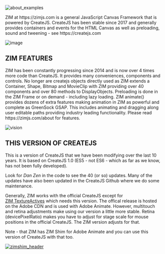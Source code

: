 ![about_examples](https://github.com/danzen/createjs/assets/380281/0ce27ff4-5887-403f-8328-0f7e4d9d7188)
<p>ZIM at https://zimjs.com is a general JavaScript Canvas Framework that is powered by CreateJS.
CreateJS has been stable since 2017 and generally provides containers and events for the HTML Canvas
as well as preloading, sound and tweening - see https://createjs.com
</p>

![image](https://github.com/danzen/createjs/assets/380281/635c91ce-ad4a-4cc2-8ab8-dd836d712961)

<h2>ZIM FEATURES</h2>
<p>ZIM has been constantly progressing since 2014 and is now over 4 times more code than CreateJS.
It provides many conveniences, components and controls.  
No longer are createjs objects directly used as ZIM extends a Container, Shape, Bitmap and MovieClip
with ZIM providing over 40 components and over 80 methods to DisplayObjects.
Preloading is done in the ZIM Frame or on demand - including lazy loading.
ZIM animate() provides dozens of extra features making animation in ZIM as powerful and complete as GreenSock GSAP.  
This includes animating and dragging along user editable paths providing industry leading functionality.
Please read https://zimjs.com/about for features.</p>

![vision](https://github.com/danzen/createjs/assets/380281/9550da0c-f84f-436a-a16a-b11f5cccedae)

<h2>THIS VERSION OF CREATEJS</h2>
<p>This is a version of CreateJS that we have been modifying over the last 10 years.  
It is based on CreateJS 1.0 (ES5 - not ES6 - which as far as we know, has not been fully developed).</p>
<p>Look for <em>Dan Zen</em> in the code to see the 40 (or so) updates.
Many of the updates have also been updated in the CreateJS Github where we do some maintenance.</p>
<p>Generally, ZIM works with the official CreateJS except for <a href="https://zimjs.com/015" target=_blank>ZIM&nbsp;TextureActives</a> which needs this version.
The offical release is hosted on the Adobe CDN and is used with Adobe Animate. 
However, multitouch and retina adjustments make using our version a little more stable.
Retina (devicePixelRatio) makes you have to adjust for stage scale for mouse positions in the official CreateJS.
The ZIM version adjusts for that.</p>
<p>Note - that ZIM has 
ZIM Shim for Adobe Animate and you can use this version of CreateJS with that too.</p>

<a target="_blank" href="https://zimjs.com/animate.html">![zimshim_header](https://github.com/danzen/createjs/assets/380281/43855e25-8e35-4f92-a319-2d8def762458)</a>




